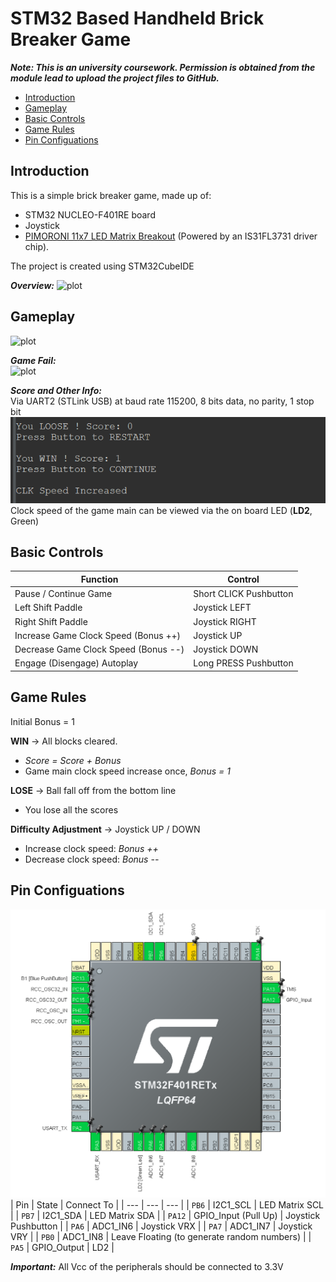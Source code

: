 # STM32 Based Handheld Brick Breaker Game
***Note: This is an university coursework. Permission is obtained from the module lead to upload the project files to GitHub.***

- [Introduction](https://github.com/YuxuanHan0326/stm32-block-breaker-game?tab=readme-ov-file#introduction)
- [Gameplay](https://github.com/YuxuanHan0326/stm32-block-breaker-game?tab=readme-ov-file#gameplay)
- [Basic Controls](https://github.com/YuxuanHan0326/stm32-block-breaker-game?tab=readme-ov-file#basic-controls)
- [Game Rules](https://github.com/YuxuanHan0326/stm32-block-breaker-game?tab=readme-ov-file#game-rules)
- [Pin Configuations](https://github.com/YuxuanHan0326/stm32-block-breaker-game?tab=readme-ov-file#pin-configuations)

## Introduction
This is a simple brick breaker game, made up of:
- STM32 NUCLEO-F401RE board
- Joystick
- [PIMORONI 11x7 LED Matrix Breakout](https://shop.pimoroni.com/products/11x7-led-matrix-breakout?variant=21791690752083) (Powered by an IS31FL3731 driver chip).

[//]: # (Endbullet)
The project is created using STM32CubeIDE

***Overview:***
![plot](./Images/Overall.jpg)

## Gameplay
![plot](./Images/gameplay.gif)

***Game Fail:***\
![plot](./Images/fail.gif)

***Score and Other Info:***\
Via UART2 (STLink USB) at baud rate 115200, 8 bits data, no parity, 1 stop bit\
![plot](./Images/SystemInfo.png)\
Clock speed of the game main can be viewed via the on board LED (**LD2**, Green)

## Basic Controls
| Function | Control |
| --- | --- |
| Pause / Continue Game | Short CLICK Pushbutton |
| Left Shift Paddle | Joystick LEFT |
| Right Shift Paddle | Joystick RIGHT |
| Increase Game Clock Speed (Bonus ++) | Joystick UP |
| Decrease Game Clock Speed (Bonus --) | Joystick DOWN |
| Engage (Disengage) Autoplay | Long PRESS Pushbutton |

## Game Rules
Initial Bonus = 1

**WIN** -> All blocks cleared.
- *Score = Score + Bonus*
- Game main clock speed increase once, *Bonus = 1*

[//]: # (Endbullet)
**LOSE** -> Ball fall off from the bottom line
- You lose all the scores

[//]: # (Endbullet)
**Difficulty Adjustment** -> Joystick UP / DOWN
- Increase clock speed: *Bonus ++*
- Decrease clock speed: *Bonus --*

## Pin Configuations
![plot](./Images/PinConfiguations.png)
| Pin | State | Connect To |
| --- | --- | --- |
| `PB6` | I2C1_SCL | LED Matrix SCL |
| `PB7` | I2C1_SDA | LED Matrix SDA |
| `PA12` | GPIO_Input (Pull Up) | Joystick Pushbutton |
| `PA6` | ADC1_IN6 | Joystick VRX |
| `PA7` | ADC1_IN7 | Joystick VRY |
| `PB0` | ADC1_IN8 | Leave Floating (to generate random numbers) |
| `PA5` | GPIO_Output | LD2 |

***Important:*** All Vcc of the peripherals should be connected to 3.3V